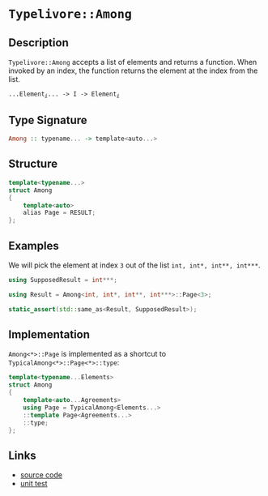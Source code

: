 <!-- Copyright 2024 Feng Mofan
SPDX-License-Identifier: Apache-2.0 -->

# `Typelivore::Among`

## Description

`Typelivore::Among` accepts a list of elements and returns a function.
When invoked by an index, the function returns the element at the index from the list.

<pre><code>...Element<sub><i>i</i></sub>... -> I -> Element<sub><i>i</i></sub></code></pre>

## Type Signature

```Haskell
Among :: typename... -> template<auto...>
```

## Structure

```C++
template<typename...>
struct Among
{
    template<auto>
    alias Page = RESULT;
};
```

## Examples

We will pick the element at index `3` out of the list `int, int*, int**, int***`.

```C++
using SupposedResult = int***;

using Result = Among<int, int*, int**, int***>::Page<3>;

static_assert(std::same_as<Result, SupposedResult>);
```

## Implementation

`Among<*>::Page` is implemented as a shortcut to `TypicalAmong<*>::Page<*>::type`:

```C++
template<typename...Elements>
struct Among
{
    template<auto...Agreements>
    using Page = TypicalAmong<Elements...>
    ::template Page<Agreements...>
    ::type;
};
```

## Links

- [source code](../../../../conceptrodon/typelivore/among.hpp)
- [unit test](../../../../tests/unit/metafunctions/typelivore/among.test.hpp)
